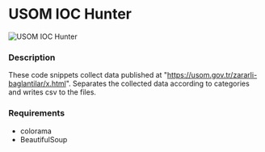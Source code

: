 # USOM IOC Hunter

![USOM IOC Hunter](ScreenShots/Capture.PNG)

### Description

These code snippets collect data published at "https://usom.gov.tr/zararli-baglantilar/x.html".
Separates the collected data according to categories and writes csv to the files.


### Requirements

- colorama
- BeautifulSoup


